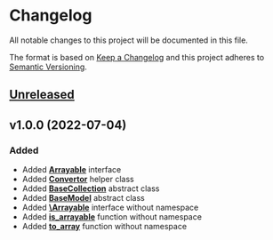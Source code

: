 # Changelog

All notable changes to this project will be documented in this file.

The format is based on [Keep a Changelog](http://keepachangelog.com/en/1.0.0/)
and this project adheres to [Semantic Versioning](http://semver.org/spec/v2.0.0.html).


## [Unreleased](https://github.com/inspirum/arrayable-php/compare/v1.0.0...master)


## v1.0.0 (2022-07-04) 
### Added
- Added [**Arrayable**](./src/Arrayable.php) interface
- Added [**Convertor**](./src/Convertor.php) helper class
- Added [**BaseCollection**](./src/BaseCollection.php) abstract class
- Added [**BaseModel**](./src/BaseModel.php) abstract class
- Added [**\Arrayable**](./core/Arrayable.php) interface without namespace
- Added [**is_arrayable**](./core/helpers.php) function without namespace
- Added [**to_array**](./core/helpers.php) function without namespace
